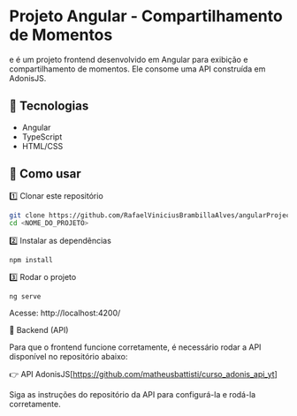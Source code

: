 # Projeto Angular - Compartilhamento de Momentos

e é um projeto frontend desenvolvido em Angular para exibição e compartilhamento de momentos. Ele consome uma API construída em AdonisJS.

## 🚀 Tecnologias

- Angular
- TypeScript
- HTML/CSS

## 📂 Como usar

1️⃣ Clonar este repositório
```sh
git clone https://github.com/RafaelViniciusBrambillaAlves/angularProject.git
cd <NOME_DO_PROJETO>
```
2️⃣ Instalar as dependências
```
npm install
```
3️⃣ Rodar o projeto
```
ng serve
```
Acesse: http://localhost:4200/

🔗 Backend (API)

Para que o frontend funcione corretamente, é necessário rodar a API disponível no repositório abaixo:

👉 API AdonisJS[https://github.com/matheusbattisti/curso_adonis_api_yt]

Siga as instruções do repositório da API para configurá-la e rodá-la corretamente.
